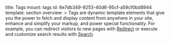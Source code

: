 title: Tags
mount: tags
id: 6e7db349-9253-40d6-95cf-a59cf0bd8944
template: section
overview: >
  Tags are dynamic template elements that give you the power to fetch and display content from anywhere in your site, enhance and simplify your markup, and power special functionality. For example, you can redirect visitors to new pages with [Redirect](/tags/redirect) or execute and customize search results with [Search](/tags/search).
